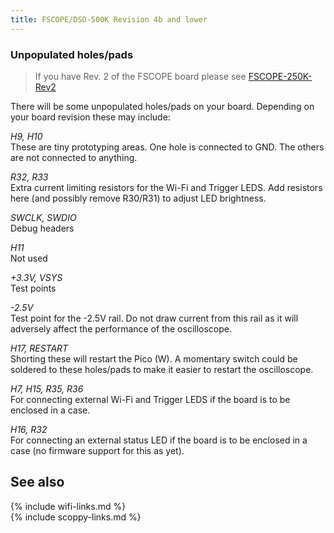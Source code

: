 ```yaml
---
title: FSCOPE/DSO-500K Revision 4b and lower
---
```


### Unpopulated holes/pads

>  If you have Rev. 2 of the FSCOPE board please see [FSCOPE-250K-Rev2](fscope-250k-rev2)

There will be some unpopulated holes/pads on your board. Depending on your board revision these may include:

_H9, H10_
<br>
These are tiny prototyping areas. One hole is connected to GND. The others are not connected to anything.

_R32, R33_
<br>
Extra current limiting resistors for the Wi-Fi and Trigger LEDS. Add resistors here (and possibly remove R30/R31) to adjust
LED brightness.

_SWCLK, SWDIO_
<br>
Debug headers

_H11_
<br>
Not used

_+3.3V, VSYS_
<br>
Test points

_-2.5V_
<br>
Test point for the -2.5V rail. Do not draw current from this rail as it will adversely affect the performance
of the oscilloscope.

_H17, RESTART_
<br>
Shorting these will restart the Pico (W). A momentary switch could be soldered to these holes/pads to make it easier to restart
the oscilloscope.

_H7, H15, R35, R36_ 
<br>
For connecting external Wi-Fi and Trigger LEDS if the board is to be enclosed in a case.

_H16, R32_ 
<br>
For connecting an external status LED if the board is to be enclosed in a case (no firmware support for this as yet).

## See also
{% include wifi-links.md %}
<br>
{% include scoppy-links.md %}
